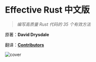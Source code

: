 # Effective Rust 中文版

> _编写高质量 Rust 代码的 35 个有效方法_

原著：**David Drysdale**

翻译：[**Contributors**](https://github.com/yingang/effective-rust-cn/graphs/contributors)

![cover](./images/cover.png)
